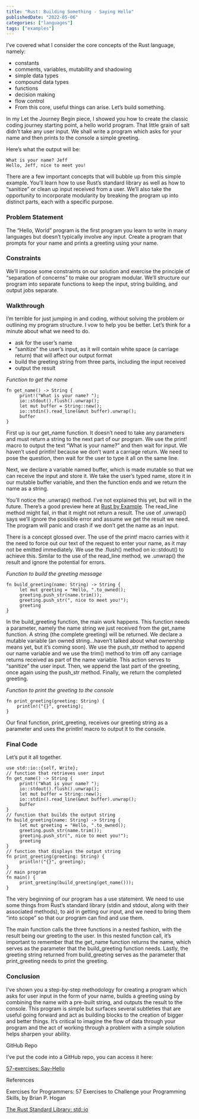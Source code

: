 ```yaml
---
title: "Rust: Building Something - Saying Hello"
publishedDate: "2022-05-06"
categories: ["languages"]
tags: ["examples"]
---
```


I’ve covered what I consider the core concepts of the Rust language, namely:

- constants
- comments, variables, mutability and shadowing
- simple data types
- compound data types
- functions
- decision making
- flow control
- From this core, useful things can arise. Let’s build something.

In my Let the Journey Begin piece, I showed you how to create the classic coding journey starting point, a hello world program. That little grain of salt didn’t take any user input. We shall write a program which asks for your name and then prints to the console a simple greeting.

Here’s what the output will be:

```
What is your name? Jeff
Hello, Jeff, nice to meet you!
```

There are a few important concepts that will bubble up from this simple example. You’ll learn how to use Rust’s standard library as well as how to “sanitize” or clean up input received from a user. We’ll also take the opportunity to incorporate modularity by breaking the program up into distinct parts, each with a specific purpose.

### Problem Statement

The “Hello, World” program is the first program you learn to write in many languages but doesn’t typically involve any input. Create a program that prompts for your name and prints a greeting using your name.

### Constraints

We’ll impose some constraints on our solution and exercise the principle of “separation of concerns” to make our program modular. We’ll structure our program into separate functions to keep the input, string building, and output jobs separate.

### Walkthrough

I’m terrible for just jumping in and coding, without solving the problem or outlining my program structure. I vow to help you be better. Let’s think for a minute about what we need to do.

- ask for the user’s name
- “sanitize” the user’s input, as it will contain white space (a carriage return) that will affect our output format
- build the greeting string from three parts, including the input received
- output the result

_Function to get the name_

```
fn get_name() -> String {
     print!("What is your name? ");
     io::stdout().flush().unwrap();
     let mut buffer = String::new();
     io::stdin().read_line(&mut buffer).unwrap();
     buffer
}
```

First up is our get_name function. It doesn’t need to take any parameters and must return a string to the next part of our program. We use the print! macro to output the text “What is your name?” and then wait for input. We haven’t used println! because we don’t want a carriage return. We need to pose the question, then wait for the user to type it all on the same line.

Next, we declare a variable named buffer, which is made mutable so that we can receive the input and store it. We take the user’s typed name, store it in our mutable buffer variable, and then the function ends and we return the name as a string.

You’ll notice the .unwrap() method. I’ve not explained this yet, but will in the future. There’s a good preview here at [Rust by Example](https://doc.rust-lang.org/rust-by-example/error/option_unwrap.html). The read_line method might fail, in that it might not return a result. The use of .unwrap() says we’ll ignore the possible error and assume we get the result we need. The program will panic and crash if we don’t get the name as an input.

There is a concept glossed over. The use of the print! macro carries with it the need to force out our text of the request to enter your name, as it may not be emitted immediately. We use the .flush() method on io::stdout() to achieve this. Similar to the use of the read_line method, we .unwrap() the result and ignore the potential for errors.

_Function to build the greeting message_

```
fn build_greeting(name: String) -> String {
     let mut greeting = "Hello, ".to_owned();
     greeting.push_str(name.trim());
     greeting.push_str(", nice to meet you!");
     greeting
}
```

In the build_greeting function, the main work happens. This function needs a parameter, namely the name string we just received from the get_name function. A string (the complete greeting) will be returned. We declare a mutable variable (an owned string…haven’t talked about what ownership means yet, but it’s coming soon). We use the push_str method to append our name variable and we use the trim() method to trim off any carriage returns received as part of the name variable. This action serves to “sanitize” the user input. Then, we append the last part of the greeting, once again using the push_str method. Finally, we return the completed greeting.

_Function to print the greeting to the console_

```
fn print_greeting(greeting: String) {
    println!("{}", greeting);
}
```

Our final function, print_greeting, receives our greeting string as a parameter and uses the println! macro to output it to the console.

### Final Code

Let’s put it all together.

```
use std::io::{self, Write};
// function that retrieves user input
fn get_name() -> String {
     print!("What is your name? ");
     io::stdout().flush().unwrap();
     let mut buffer = String::new();
     io::stdin().read_line(&mut buffer).unwrap();
     buffer
}
// function that builds the output string
fn build_greeting(name: String) -> String {
     let mut greeting = "Hello, ".to_owned();
     greeting.push_str(name.trim());
     greeting.push_str(", nice to meet you!");
     greeting
}
// function that displays the output string
fn print_greeting(greeting: String) {
     println!("{}", greeting);
}
// main program
fn main() {
     print_greeting(build_greeting(get_name()));
}
```

The very beginning of our program has a use statement. We need to use some things from Rust’s standard library (stdin and stdout, along with their associated methods), to aid in getting our input, and we need to bring them “into scope” so that our program can find and use them.

The main function calls the three functions in a nested fashion, with the result being our greeting to the user. In this nested function call, it’s important to remember that the get_name function returns the name, which serves as the parameter that the build_greeting function needs. Lastly, the greeting string returned from build_greeting serves as the parameter that print_greeting needs to print the greeting.

### Conclusion

I’ve shown you a step-by-step methodology for creating a program which asks for user input in the form of your name, builds a greeting using by combining the name with a pre-built string, and outputs the result to the console. This program is simple but surfaces several subtleties that are useful going forward and act as building blocks to the creation of bigger and better things. It’s critical to imagine the flow of data through your program and the act of working through a problem with a simple solution helps sharpen your ability.

GitHub Repo

I’ve put the code into a GitHub repo, you can access it here:

[57-exercises: Say-Hello](https://github.com/sentinel1909/57-exercises)

References

Exercises for Programmers: 57 Exercises to Challenge your Programming Skills, by Brian P. Hogan

[The Rust Standard Library: std::io](http://web.mit.edu/rust-lang_v1.25/arch/amd64_ubuntu1404/share/doc/rust/html/std/io/index.html)
